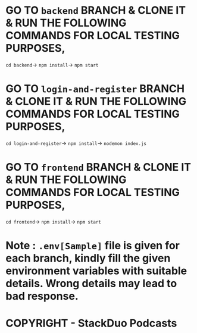 # GO TO `backend` BRANCH & CLONE IT & RUN THE FOLLOWING COMMANDS FOR LOCAL TESTING PURPOSES, 
`cd backend`->
`npm install`->
`npm start`


# GO TO `login-and-register` BRANCH & CLONE IT & RUN THE FOLLOWING COMMANDS FOR LOCAL TESTING PURPOSES, 
`cd login-and-register`->
`npm install`->
`nodemon index.js`

# GO TO `frontend` BRANCH & CLONE IT & RUN THE FOLLOWING COMMANDS FOR LOCAL TESTING PURPOSES,
`cd frontend`->
`npm install`->
`npm start`

# Note : `.env[Sample]` file is given for each branch, kindly fill the given environment variables with suitable details. Wrong details may lead to bad response.

# COPYRIGHT - StackDuo Podcasts
